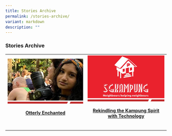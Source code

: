 ```yaml
---
title: Stories Archive
permalink: /stories-archive/
variant: markdown
description: ""
---
```

<h3>Stories Archive</h3>
<p></p>
<table>
<tbody>
<tr>
<th rowspan="1" colspan="1">
<div class="isomer-image-wrapper">
<img style="width: 100%" height="auto" width="100%" alt="Ms Anusha Shivram (NParks’ Youth Stewards for Nature)" src="/images/Get%20inspired/otterly-enchanted2.jpg">
</div>
<br><a href="https://www.sg/stories/anusha-shivram-youth-stewards-of-nature-afa" rel="noopener noreferrer nofollow" target="\_blank">Otterly Enchanted</a>
<p></p>
</th>
<th rowspan="1" colspan="1">
<div class="isomer-image-wrapper">
    <img style="width: 100%" height="auto" width="100%" alt="Screen capture of Kampung Spirit app" src="/images/Get%20inspired/rekindling-kampung-spirit2.jpg">
</div>
<br><a href="https://www.sg/stories/sgkampung" rel="noopener noreferrer nofollow" target="\_blank">Rekindling the Kampung Spirit with Technology</a>
<p></p>
</th>
</tr>
<tr>
<td rowspan="1" colspan="1">
<p></p>
</td>
<td rowspan="1" colspan="1">
<p></p>
</td>
</tr>
</tbody>
</table>